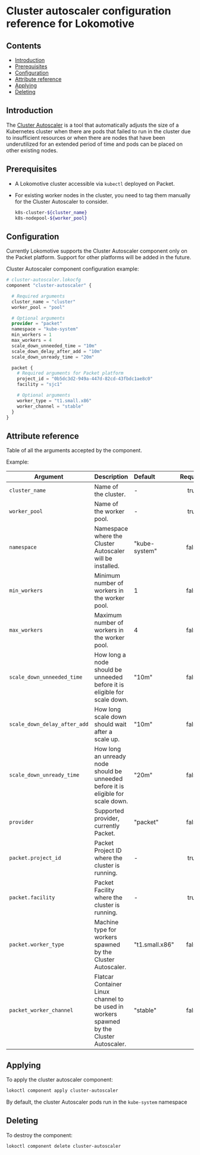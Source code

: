 # Cluster autoscaler configuration reference for Lokomotive

## Contents

* [Introduction](#introduction)
* [Prerequisites](#prerequisites)
* [Configuration](#configuration)
* [Attribute reference](#attribute-reference)
* [Applying](#applying)
* [Deleting](#deleting)

## Introduction

The [Cluster Autoscaler](https://github.com/kubernetes/autoscaler/tree/master/cluster-autoscaler) is
a tool that automatically adjusts the size of a Kubernetes cluster when there are pods that failed
to run in the cluster due to insufficient resources or when there are nodes that have been
underutilized for an extended period of time and pods can be placed on other existing nodes.

## Prerequisites

* A Lokomotive cluster accessible via `kubectl` deployed on Packet.

* For existing worker nodes in the cluster, you need to tag them manually for the Cluster Autoscaler
  to consider.

  ```bash
  k8s-cluster-${cluster_name}
  k8s-nodepool-${worker_pool}
  ```

## Configuration

Currently Lokomotive supports the Cluster Autoscaler component only on the Packet platform. Support
for other platforms will be added in the future.

Cluster Autoscaler component configuration example:

```tf
# cluster-autoscaler.lokocfg
component "cluster-autoscaler" {

  # Required arguments
  cluster_name = "cluster"
  worker_pool = "pool"

  # Optional arguments
  provider = "packet"
  namespace = "kube-system"
  min_workers = 1
  max_workers = 4
  scale_down_unneeded_time = "10m"
  scale_down_delay_after_add = "10m"
  scale_down_unready_time = "20m"

  packet {
    # Required arguments for Packet platform
    project_id = "0b5dc3d2-949a-447d-82cd-43fbdc1ae8c0"
    facility = "sjc1"

    # Optional arguments
    worker_type = "t1.small.x86"
    worker_channel = "stable"
  }
}
```

## Attribute reference

Table of all the arguments accepted by the component.

Example:

| Argument                     | Description                                                                              | Default        | Required |
|------------------------------|------------------------------------------------------------------------------------------|:---------------|:--------:|
| `cluster_name`               | Name of the  cluster.                                                                    | -              | true     |
| `worker_pool`                | Name of the worker pool.                                                                 | -              | true     |
| `namespace`                  | Namespace where the Cluster Autoscaler will be installed.                                | "kube-system"  | false    |
| `min_workers`                | Minimum number of workers in the worker pool.                                            | 1              | false    |
| `max_workers`                | Maximum number of workers in the worker pool.                                            | 4              | false    |
| `scale_down_unneeded_time`   | How long a node should be unneeded before it is eligible for scale down.                 | "10m"          | false    |
| `scale_down_delay_after_add` | How long scale down should wait after a scale up.                                        | "10m"          | false    |
| `scale_down_unready_time`    | How long an unready node should be unneeded before it is eligible for scale down.        | "20m"          | false    |
| `provider`                   | Supported provider, currently Packet.                                                    | "packet"       | false    |
| `packet.project_id`          | Packet Project ID where the cluster is running.                                          | -              | true     |
| `packet.facility`            | Packet Facility where the cluster is running.                                            | -              | true     |
| `packet.worker_type`         | Machine type for workers spawned by the Cluster Autoscaler.                              | "t1.small.x86" | false    |
| `packet_worker_channel`      | Flatcar Container Linux channel to be used in workers spawned by the Cluster Autoscaler. | "stable"       | false    |

## Applying

To apply the cluster autoscaler component:

```bash
lokoctl component apply cluster-autoscaler
```
By default, the cluster Autoscaler pods run in the `kube-system` namespace

## Deleting

To destroy the component:

```bash
lokoctl component delete cluster-autoscaler
```
